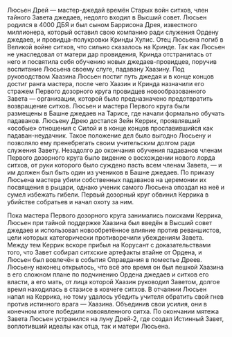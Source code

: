 Люсьен Дрей — мастер-джедай времён Старых войн ситхов, член тайного Завета джедаев, недолго входил в Высший совет. Люсьен родился в 4000 ДБЯ и был сыном Баррисона Дрея, известного миллионера, который оставил свою компанию ради служения Ордену джедаев, и провидца-полукровки Кринды Хулис. Отец Люсьена погиб в Великой войне ситхов, что сильно сказалось на Кринде. Так как Люсьен не унаследовал от матери дар провидения, Кринда отстранилась от него и посвятила себя обучению новых джедаев-провидцев, поручив воспитание Люсьена своему слуге, падавану Хаазину. Под руководством Хаазина Люсьен постиг путь джедая и в конце концов достиг ранга мастера, после чего Хаазин и Кринда назначили его стражем Первого дозорного круга провидцев новообразованного Завета — организации, которой было предназначено предотвратить возвращение ситхов.
Люсьен и мастера Первого круга были размещены в Башне джедаев на Тарисе, где начали формально обучать падаванов. Люсьену Дрею достался Зейн Керрик, проявлявший «особые» отношения с Силой и в конце концов прославившийся как падаван-неудачник. Такое положение дел было выгодно Люсьену и позволяло ему пренебрегать своим учительским долгом ради служения Завету. Незадолго до окончания обучения падаванов членам Первого дозорного круга было видение о восхождении нового лорда ситхов, от руки которого было суждено пасть всем членам Завета, — и им должен был быть один из учеников в Башне джедаев. По приказу Люсьена мастера убили собственных падаванов на церемонии их посвящения в рыцари, однако ученик самого Люсьена опоздал на неё и сумел избежать гибели. Первый дозорный круг обвинил Керрика в убийстве собратьев и начал охоту за ним.

Пока мастера Первого дозорного круга занимались поисками Керрика, Люсьен при тайной поддержке Хаазина был введён в Высший совет джедаев и использовал новообретённое влияние против реваншистов, цели которых категорически противоречили убеждениям Завета. Между тем Керрик вскоре прибыл на Корусант с доказательствами того, что Завет собирал ситхские артефакты втайне от Ордена, и Люсьен был вовлечён в события Оправдания в поместье Дреев. Люсьену наконец открылось, что всё это время он был пешкой Хаазина в его сложном плане по подчинению Ордена джедаев и ситхов его власти, а его мать, от лица которой Хаазин руководил Заветом, долгое время находилась в стазисе в ковчеге ситхов. В отчаянии Люсьен напал на Керрика, но тому удалось убедить учителя обратить свой гнев против истинного врага — Хаазина. Объединив свои усилия, они в конечном итоге победили новоявленного ситха. По окончании мятежа Завета Люсьен устранился на луну Дрей-2, где создал Истинный Завет, воплотивший идеалы как отца, так и матери Люсьена.

